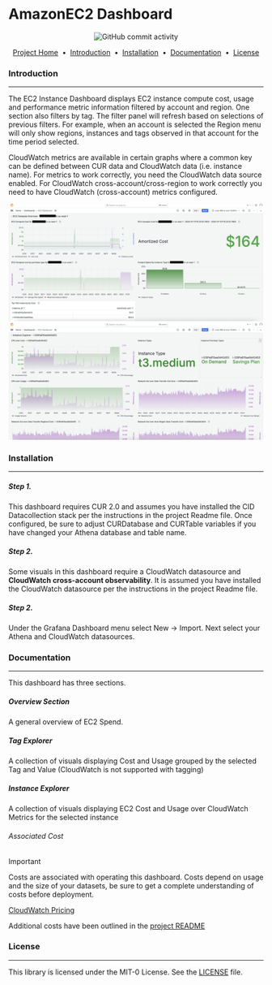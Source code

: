 # AmazonEC2 Dashboard

<p align="center">
<img alt="GitHub commit activity" src="https://img.shields.io/github/commit-activity/m/aws-samples/coast-grafana-cost-intelligence-dashboards">

</p>

<p align="center">
<a href="../../README.md">Project Home</a> &nbsp;&bull;&nbsp;
<a href="#introduction">Introduction</a> &nbsp;&bull;&nbsp;
<a href="#installation">Installation</a> &nbsp;&bull;&nbsp;
<a href="#documentation">Documentation</a> &nbsp;&bull;&nbsp;
<a href="#license">License</a>
</p>

### Introduction
---

The EC2 Instance Dashboard displays EC2 instance compute cost, usage and performance metric information filtered by account and region. One section also filters by tag. The filter panel will refresh based on selections of previous filters. For example, when an account is selected the Region menu will only show regions, instances and tags observed in that account for the time period selected.

CloudWatch metrics are available in certain graphs where a common key can be defined between CUR data and CloudWatch data (i.e. instance name). For metrics to work correctly, you need the CloudWatch data source enabled. For CloudWatch cross-account/cross-region to work correctly you need to have CloudWatch (cross-account) metrics configured. 

<img src="../../images/amazonec2_dashboard.png"><br>
<img src="../../images/amazonec2_dashboard_instance_explorer.png">


### Installation
---

##### Step 1.

This dashboard requires CUR 2.0 and assumes you have installed the CID Datacollection stack per the instructions in the project Readme file.  Once configured, be sure to adjust CURDatabase and CURTable variables if you have changed your Athena database and table name.

##### Step 2.

Some visuals in this dashboard require a CloudWatch datasource and **CloudWatch cross-account observability**.  It is assumed you have installed the CloudWatch datasource per the instructions in the project Readme file.

##### Step 2. 

Under the Grafana Dashboard menu select New -> Import.  Next select your Athena and CloudWatch datasources.

### Documentation
---

This dashboard has three sections.

##### Overview Section
A general overview of EC2 Spend.
    
##### Tag Explorer
A collection of visuals displaying Cost and Usage grouped by the selected Tag and Value (CloudWatch is not supported with tagging)

##### Instance Explorer 
A collection of visuals displaying EC2 Cost and Usage over CloudWatch Metrics for the selected instance

######  Associated Cost
> [!IMPORTANT]
> Costs are associated with operating this dashboard.  Costs depend on usage and the size of your datasets, be sure to get a complete understanding of costs before deployment. 

[CloudWatch Pricing](https://aws.amazon.com/cloudwatch/pricing/)

Additional costs have been outlined in the [project README](../../README.md)

### License
---
This library is licensed under the MIT-0 License. See the [LICENSE](https://github.com/aws-samples/COAST/blob/main/LICENSE) file.
